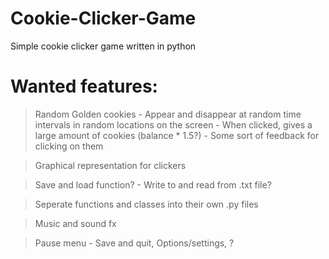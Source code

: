 # Cookie-Clicker-Game
Simple cookie clicker game written in python

# Wanted features:

> Random Golden cookies 
	- Appear and disappear at random time intervals in random locations on the screen
	- When clicked, gives a large amount of cookies (balance * 1.5?)
	- Some sort of feedback for clicking on them

> Graphical representation for clickers

> Save and load function? 
	- Write to and read from .txt file?

> Seperate functions and classes into their own .py files

> Music and sound fx

> Pause menu
	- Save and quit, Options/settings, ?

> 